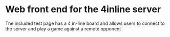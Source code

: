 Web front end for the 4inline server
====================================

The included test page has a 4 in-line board and allows users
to connect to the server and play a game against a remote opponent
